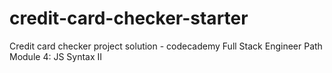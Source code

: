 # credit-card-checker-starter

Credit card checker project solution - codecademy
Full Stack Engineer Path
Module 4: JS Syntax II
